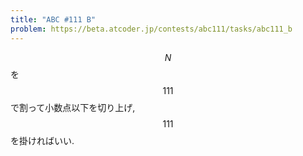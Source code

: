 ```yaml
---
title: "ABC #111 B"
problem: https://beta.atcoder.jp/contests/abc111/tasks/abc111_b
---
```

$$ N $$ を $$ 111 $$ で割って小数点以下を切り上げ, $$ 111 $$ を掛ければいい.
